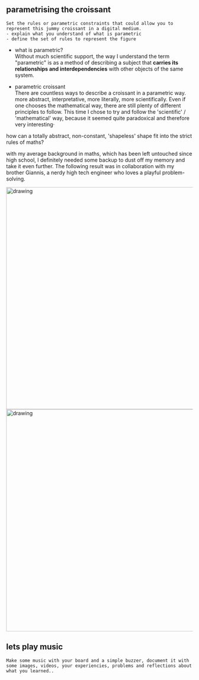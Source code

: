 ## parametrising the croissant  

`Set the rules or parametric constraints that could allow you to represent this jummy croissant in a digital medium.`  
`- explain what you understand of what is parametric`  
`- define the set of rules to represent the figure`

 - what is parametric?  
Without much scientific support, the way I understand the term "parametric" is as a method of describing a subject that **carries its relationships and interdependencies** with other objects of the same system.  

- parametric croissant   
There are countless ways to describe a croissant in a parametric way. more abstract, interpretative, more literally, more scientifically. Even if one chooses the mathematical way, there are still plenty of different principles to follow. This time I chose to try and follow the 'scientific' / 'mathematical' way, because it seemed quite paradoxical and therefore very interesting·  

how can a totally abstract, non-constant, 'shapeless' shape fit into the strict rules of maths?  

with my average background in maths, which has been left untouched since high school, I definitely needed some backup to dust off my memory and take it even further. The following result was in collaboration with my brother Giannis, a nerdy high tech engineer who loves a playful problem-solving.  

<img src="../croissant.png" alt="drawing" width="600" />   

<img src="../maths.jpeg" alt="drawing" width="600" />   

## lets play music  

`Make some music with your board and a simple buzzer, document it with some images, videos, your experiencies, problems and reflections about what you learned..`    
